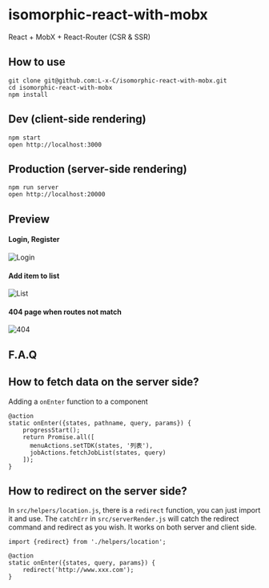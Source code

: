 # isomorphic-react-with-mobx
React + MobX + React-Router (CSR & SSR)

## How to use

```
git clone git@github.com:L-x-C/isomorphic-react-with-mobx.git
cd isomorphic-react-with-mobx
npm install
```

## Dev (client-side rendering)

```
npm start
open http://localhost:3000
```

## Production (server-side rendering)
```
npm run server
open http://localhost:20000
```

## Preview
#### Login, Register
![Login](https://github.com/L-x-C/isomorphic-react-with-mobx/blob/master/gifs/account.gif)

#### Add item to list
![List](https://github.com/L-x-C/isomorphic-react-with-mobx/blob/master/gifs/list.gif)

#### 404 page when routes not match
![404](https://github.com/L-x-C/isomorphic-react-with-mobx/blob/master/gifs/404.gif)


## F.A.Q
## How to fetch data on the server side?

Adding a `onEnter` function to a component

```
@action
static onEnter({states, pathname, query, params}) {
    progressStart();
    return Promise.all([
      menuActions.setTDK(states, '列表'),
      jobActions.fetchJobList(states, query)
    ]);
}
```

## How to redirect on the server side?

In `src/helpers/location.js`, there is a `redirect` function, you can just import it and use.
The `catchErr` in `src/serverRender.js` will catch the redirect command and redirect as you wish.
It works on both server and client side.

```
import {redirect} from './helpers/location';

@action
static onEnter({states, query, params}) {
    redirect('http://www.xxx.com');
}
```
